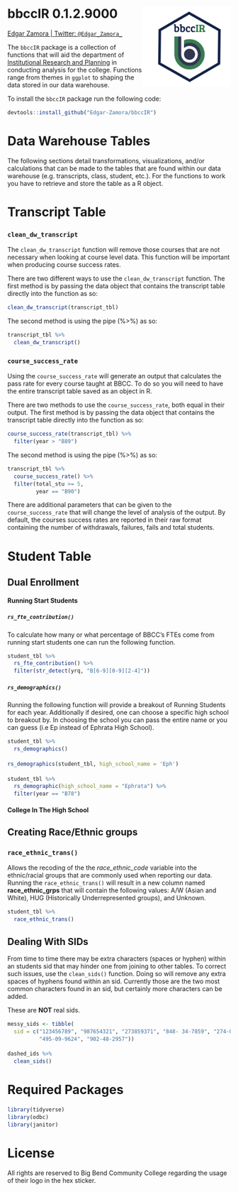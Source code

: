 bbccIR 0.1.2.9000 <img src="man/bbccIR_hex.png" align="right" style="width:200px;height:200x;">
===============================================================================================

[Edgar Zamora \| Twitter:
`@Edgar_Zamora_`](https://twitter.com/Edgar_Zamora_)

The `bbccIR` package is a collection of functions that will aid the
department of [Institutional Research and
Planning](https://www.bigbend.edu/information-center/institutional-research-planning/)
in conducting analysis for the college. Functions range from themes in
`ggplot` to shaping the data stored in our data warehouse.

To install the `bbccIR` package run the following code:

``` r
devtools::install_github("Edgar-Zamora/bbccIR")
```

Data Warehouse Tables
=====================

The following sections detail transformations, visualizations, and/or
calculations that can be made to the tables that are found within our
data warehouse (e.g. transcripts, class, student, etc.). For the
functions to work you have to retrieve and store the table as a R
object.

Transcript Table
================

### `clean_dw_transcript`

The `clean_dw_transcript` function will remove those courses that are
not necessary when looking at course level data. This function will be
important when producing course success rates.

There are two different ways to use the `clean_dw_transcript` function.
The first method is by passing the data object that contains the
transcript table directly into the function as so:

``` r
clean_dw_transcript(transcript_tbl)
```

The second method is using the pipe (%&gt;%) as so:

``` r
transcript_tbl %>% 
  clean_dw_transcript()
```

### `course_success_rate`

Using the `course_success_rate` will generate an output that calculates
the pass rate for every course taught at BBCC. To do so you will need to
have the entire transcript table saved as an object in R.

There are two methods to use the `course_success_rate`, both equal in
their output. The first method is by passing the data object that
contains the transcript table directly into the function as so:

``` r
course_success_rate(transcript_tbl) %>%
  filter(year > "B89")
```

The second method is using the pipe (%&gt;%) as so:

``` r
transcript_tbl %>% 
  course_success_rate() %>% 
  filter(total_stu >= 5, 
         year == "B90")
```

There are additional parameters that can be given to the
`course_success_rate` that will change the level of analysis of the
output. By default, the courses success rates are reported in their raw
format containing the number of withdrawals, failures, fails and total
students.

Student Table
=============

Dual Enrollment
---------------

#### Running Start Students

##### `rs_fte_contribution()`

To calculate how many or what percentage of BBCC’s FTEs come from
running start students one can run the following function.

``` r
student_tbl %>% 
  rs_fte_contribution() %>% 
  filter(str_detect(yrq, "B[6-9][0-9][2-4]"))
```

##### `rs_demographics()`

Running the following function will provide a breakout of Running
Students for each year. Additionally if desired, one can choose a
specific high school to breakout by. In choosing the school you can pass
the entire name or you can guess (i.e Ep instead of Ephrata High
School).

``` r
student_tbl %>% 
  rs_demographics()

rs_demographics(student_tbl, high_school_name = 'Eph')

student_tbl %>%
  rs_demographic(high_school_name = "Ephrata") %>%
  filter(year == "B78")
```

#### College In The High School

Creating Race/Ethnic groups
---------------------------

### `race_ethnic_trans()`

Allows the recoding of the the *race\_ethnic\_code* variable into the
ethnic/racial groups that are commonly used when reporting our data.
Running the `race_ethnic_trans()` will result in a new column named
**race\_ethnic\_grps** that will contain the following values: A/W
(Asian and White), HUG (Historically Underrepresented groups), and
Unknown.

``` r
student_tbl %>% 
  race_ethnic_trans()
```

Dealing With SIDs
-----------------

From time to time there may be extra characters (spaces or hyphen)
within an students sid that may hinder one from joining to other tables.
To correct such issues, use the `clean_sids()` function. Doing so will
remove any extra spaces of hyphens found within an sid. Currently those
are the two most common characters found in an sid, but certainly more
characters can be added.

These are **NOT** real sids.

``` r
messy_sids <- tibble(
  sid = c("123456789", "987654321", "273859371", "848- 34-7859", "274-05-9031  ", "562058276",
          "495-09-9624", "902-48-2957"))

dashed_ids %>% 
  clean_sids()
```

Required Packages
=================

``` r
library(tidyverse)
library(odbc)
library(janitor)
```

License
=======

All rights are reserved to Big Bend Community College regarding the
usage of their logo in the hex sticker.

